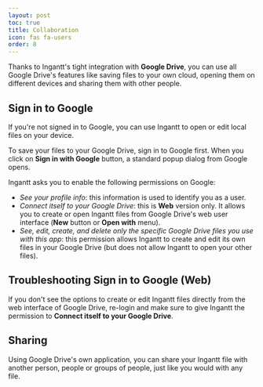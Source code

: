```yaml
---
layout: post
toc: true
title: Collaboration
icon: fas fa-users
order: 8
---
```


Thanks to Ingantt's tight integration with **Google Drive**, you can use all Google Drive's features like saving files to your own cloud, opening them on different devices and sharing them with other people.

## Sign in to Google

If you're not signed in to Google, you can use Ingantt to open or edit local files on your device.

To save your files to your Google Drive, sign in to Google first. When you click on **Sign in with Google** button, a standard popup dialog from Google opens.

Ingantt asks you to enable the following permissions on Google:

- *See your profile info*: this information is used to identify you as a user.
- *Connect itself to your Google Drive*: this is **Web** version only. It allows you to create or open Ingantt files from Google Drive's web user interface (**New** button or **Open with** menu).
- *See, edit, create, and delete only the specific Google Drive files you use with this app*: this permission allows Ingantt to create and edit its own files in your Google Drive (but does not allow Ingantt to open your other files).

## Troubleshooting Sign in to Google (Web)

If you don't see the options to create or edit Ingantt files directly from the web interface of Google Drive, re-login and make sure to give Ingantt the permission to **Connect itself to your Google Drive**.

## Sharing

Using Google Drive's own application, you can share your Ingantt file with another person, people or groups of people, just like you would with any file.
